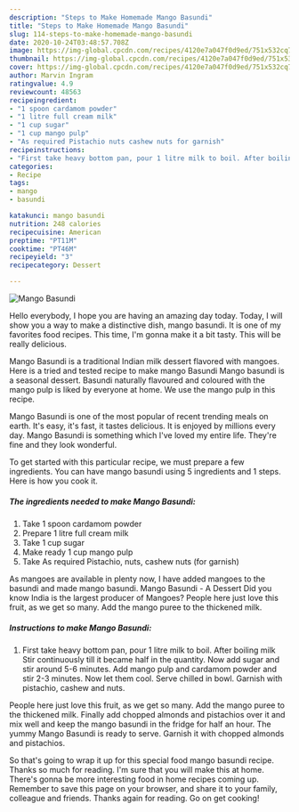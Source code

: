 ```yaml
---
description: "Steps to Make Homemade Mango Basundi"
title: "Steps to Make Homemade Mango Basundi"
slug: 114-steps-to-make-homemade-mango-basundi
date: 2020-10-24T03:48:57.708Z
image: https://img-global.cpcdn.com/recipes/4120e7a047f0d9ed/751x532cq70/mango-basundi-recipe-main-photo.jpg
thumbnail: https://img-global.cpcdn.com/recipes/4120e7a047f0d9ed/751x532cq70/mango-basundi-recipe-main-photo.jpg
cover: https://img-global.cpcdn.com/recipes/4120e7a047f0d9ed/751x532cq70/mango-basundi-recipe-main-photo.jpg
author: Marvin Ingram
ratingvalue: 4.9
reviewcount: 48563
recipeingredient:
- "1 spoon cardamom powder"
- "1 litre full cream milk"
- "1 cup sugar"
- "1 cup mango pulp"
- "As required Pistachio nuts cashew nuts for garnish"
recipeinstructions:
- "First take heavy bottom pan, pour 1 litre milk to boil. After boiling milk Stir continuously till it became half in the quantity. Now add sugar and stir around 5-6 minutes. Add mango pulp and cardamom powder and stir 2-3 minutes. Now let them cool. Serve chilled in bowl. Garnish with pistachio, cashew and nuts."
categories:
- Recipe
tags:
- mango
- basundi

katakunci: mango basundi 
nutrition: 248 calories
recipecuisine: American
preptime: "PT11M"
cooktime: "PT46M"
recipeyield: "3"
recipecategory: Dessert

---
```



![Mango Basundi](https://img-global.cpcdn.com/recipes/4120e7a047f0d9ed/751x532cq70/mango-basundi-recipe-main-photo.jpg)

Hello everybody, I hope you are having an amazing day today. Today, I will show you a way to make a distinctive dish, mango basundi. It is one of my favorites food recipes. This time, I'm gonna make it a bit tasty. This will be really delicious.

Mango Basundi is a traditional Indian milk dessert flavored with mangoes. Here is a tried and tested recipe to make mango Basundi Mango basundi is a seasonal dessert. Basundi naturally flavoured and coloured with the mango pulp is liked by everyone at home. We use the mango pulp in this recipe.

Mango Basundi is one of the most popular of recent trending meals on earth. It's easy, it's fast, it tastes delicious. It is enjoyed by millions every day. Mango Basundi is something which I've loved my entire life. They're fine and they look wonderful.


To get started with this particular recipe, we must prepare a few ingredients. You can have mango basundi using 5 ingredients and 1 steps. Here is how you cook it.

<!--inarticleads1-->

##### The ingredients needed to make Mango Basundi:

1. Take 1 spoon cardamom powder
1. Prepare 1 litre full cream milk
1. Take 1 cup sugar
1. Make ready 1 cup mango pulp
1. Take As required Pistachio, nuts, cashew nuts (for garnish)


As mangoes are available in plenty now, I have added mangoes to the basundi and made mango basundi. Mango Basundi - A Dessert Did you know India is the largest producer of Mangoes? People here just love this fruit, as we get so many. Add the mango puree to the thickened milk. 

<!--inarticleads2-->

##### Instructions to make Mango Basundi:

1. First take heavy bottom pan, pour 1 litre milk to boil. After boiling milk Stir continuously till it became half in the quantity. Now add sugar and stir around 5-6 minutes. Add mango pulp and cardamom powder and stir 2-3 minutes. Now let them cool. Serve chilled in bowl. Garnish with pistachio, cashew and nuts.


People here just love this fruit, as we get so many. Add the mango puree to the thickened milk. Finally add chopped almonds and pistachios over it and mix well and keep the mango basundi in the fridge for half an hour. The yummy Mango Basundi is ready to serve. Garnish it with chopped almonds and pistachios. 

So that's going to wrap it up for this special food mango basundi recipe. Thanks so much for reading. I'm sure that you will make this at home. There's gonna be more interesting food in home recipes coming up. Remember to save this page on your browser, and share it to your family, colleague and friends. Thanks again for reading. Go on get cooking!
